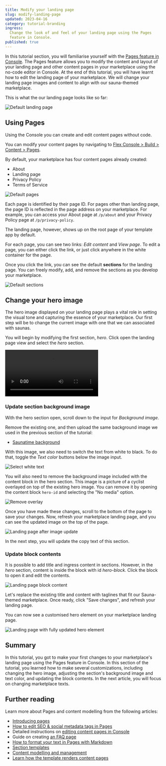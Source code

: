 ```yaml
---
title: Modify your landing page
slug: modify-landing-page
updated: 2023-04-16
category: tutorial-branding
ingress:
  Change the look of and feel of your landing page using the Pages
  feature in Console.
published: true
---
```


In this tutorial section, you will familiarise yourself with the
[Pages feature in Console](https://flex-console.sharetribe.com/content/pages).
The Pages feature allows you to modify the content and layout of your
landing page and other content pages in your marketplace using the
no-code editor in Console. At the end of this tutorial, you will have
learnt how to edit the landing page of your marketplace. We will change
your landing page images and content to align with our sauna-themed
marketplace.

This is what the our landing page looks like so far:

![Default landing page](./default-landing-page.png)

## Using Pages

Using the Console you can create and edit content pages without code.

You can modify your content pages by navigating to
[Flex Console > Build > Content > Pages](https://flex-console.sharetribe.com/content/pages).

By default, your marketplace has four content pages already created:

- About
- Landing page
- Privacy Policy
- Terms of Service

![Default pages](./default-pages.png)

Each page is identified by their page ID. For pages other than landing
page, the page ID is reflected in the page address on your marketplace.
For example, you can access your About page at `/p/about` and your
Privacy Policy page at `/p/privacy-policy`.

The landing page, however, shows up on the root page of your template
app by default.

For each page, you can see two links: _Edit content_ and _View page_. To
edit a page, you can either click the link, or just click anywhere in
the white container for the page.

Once you click the link, you can see the default **sections** for the
landing page. You can freely modify, add, and remove the sections as you
develop your marketplace.

![Default sections](./default-sections.png)

## Change your hero image

The hero image displayed on your landing page plays a vital role in
setting the visual tone and capturing the essence of your marketplace.
Our first step will be to change the current image with one that we can
associated with saunas.

You will begin by modifying the first section, _hero_. Click open the
landing page view and select the _hero_ section.

<video>
    <source src='./hero.mp4' type='video/mp4'>
    <source src='./hero.webm' type='video/webm'>
    <source src='./hero.ogv' type='video/ogg'>
</video>

### Update section background image

With the hero section open, scroll down to the input for _Background
image_.

Remove the existing one, and then upload the same background image we
used in the previous section of the tutorial: <br />

- [Saunatime background](/tutorial-assets/saunatime-hero.png)

With this image, we also need to switch the text from white to black. To
do that, toggle the _Text color_ buttons below the image input.

![Select white text](./select-white.png)

You will also need to remove the background image included with the
content block in the hero section. This image is a picture of a cyclist
overlayed on top of the existing hero image. You can remove it by
opening the content block `hero-id` and selecting the "No media" option.

![Remove overlay](./remove-overlay.png)

Once you have made these changes, scroll to the bottom of the page to
save your changes. Now, refresh your marketplace landing page, and you
can see the updated image on the top of the page.

![Landing page after image update](./landing-page-image-update.png)

In the next step, you will update the copy text of this section.

### Update block contents

It is possible to add title and ingress content in sections. However, in
the _hero_ section, content is inside the block with id _hero-block_.
Click the block to open it and edit the contents.

![Landing page block content](./landing-page-block-content.png)

Let's replace the existing title and content with taglines that fit our
Sauna-themed marketplace. Once ready, click "Save changes", and refresh
your landing page.

You can now see a customised hero element on your marketplace landing
page.

![Landing page with fully updated hero element](./landing-page-full-update.png)

## Summary

In this tutorial, you got to make your first changes to your
marketplace's landing page using the Pages feature in Console. In this
section of the tutorial, you learned how to make several customizations,
including changing the hero image, adjusting the section's background
image and text color, and updating the block contents. In the next
article, you will focus on changing marketplace texts.

## Further reading

Learn more about Pages and content modelling from the following
articles:

- [Introducing pages](/operator-guides/introducing-pages/)
- [How to edit SEO & social metadata tags in Pages](/operator-guides/how-to-edit-seo-and-social-metadata-in-pages/)
- Detailed instructions on
  [editing content pages in Console](/operator-guides/how-to-edit-content-pages-in-console/)
- Guide on creating
  [an FAQ page](/operator-guides/how-to-create-an-faq-page/)
- [How to format your text in Pages with Markdown](/operator-guides/how-to-format-your-text-in-pages/)
- [Section templates](/operator-guides/section-templates/)
- [Content modelling and management](/concepts/content-management/)
- [Learn how the template renders content pages](/ftw/page-builder/)
